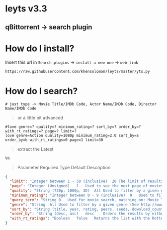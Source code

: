 # leyts **v3.3**

## qBittorrent -> search plugin

# How do I install?
Insert this url in `Search plugins` -> `install a new one` -> `web link`

```
https://raw.githubusercontent.com/khensolomon/leyts/master/yts.py
```

# How do I search?

```shell
# just type -> Movie Title/IMDb Code, Actor Name/IMDb Code, Director Name/IMDb Code
```
> or a little bit advanced

```shell
#love genre=? quality=? minimum_rating=? sort_by=? order_by=? with_rt_ratings=? page=? limit=?
love genre=Action quality=1080p minimum_rating=2.0 sort_by=a order_by=b with_rt_ratings=0 page=1 limit=30
```

> extract the Latest

```
%%
```

> Parameter	Required	Type	Default	Description

```json
{
  "limit": "Integer between 1 - 50 (inclusive)	20 The limit of results per page that has been set",
  "page": "Integer (Unsigned)	1	Used to see the next page of movies, eg limit=15 and page=2 will show you movies 15-30",
  "quality": "String (720p, 1080p, 3D)	All	Used to filter by a given quality",
  "minimum_rating": "Integer between 0 - 9 (inclusive)	0	Used to filter movie by a given minimum IMDb rating",
  "query_term": "String	0	Used for movie search, matching on: Movie Title/IMDb Code, Actor Name/IMDb Code, Director Name/IMDb Code",
  "genre": "String	All	Used to filter by a given genre (See http://www.imdb.com/genre/ for full list)",
  "sort_by": "String (title, year, rating, peers, seeds, download_count, like_count, date_added)	date_added	Sorts the results by choosen value",
  "order_by": "String (desc, asc)	desc	Orders the results by either Ascending or Descending order",
  "with_rt_ratings": "Boolean	false	Returns the list with the Rotten Tomatoes rating included"
}
```